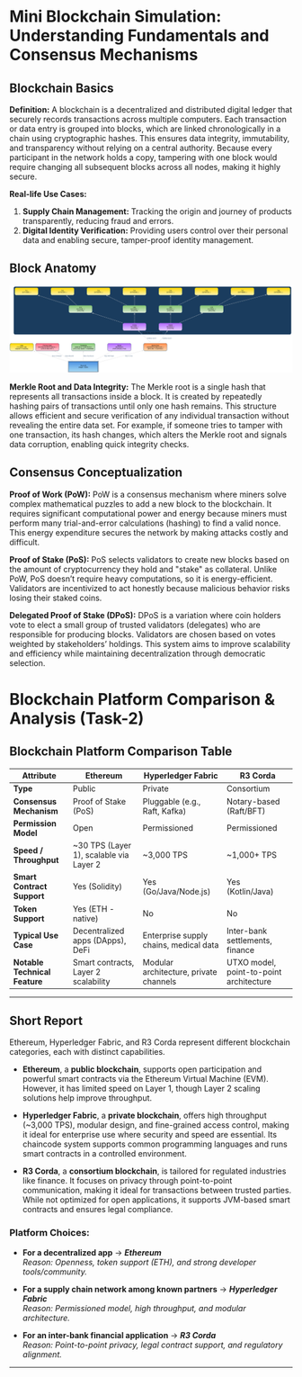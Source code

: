 # Mini Blockchain Simulation: Understanding Fundamentals and Consensus Mechanisms

## Blockchain Basics

**Definition:**
A blockchain is a decentralized and distributed digital ledger that securely records transactions across multiple computers. Each transaction or data entry is grouped into blocks, which are linked chronologically in a chain using cryptographic hashes. This ensures data integrity, immutability, and transparency without relying on a central authority. Because every participant in the network holds a copy, tampering with one block would require changing all subsequent blocks across all nodes, making it highly secure.

**Real-life Use Cases:**

1. **Supply Chain Management:** Tracking the origin and journey of products transparently, reducing fraud and errors.
2. **Digital Identity Verification:** Providing users control over their personal data and enabling secure, tamper-proof identity management.

## Block Anatomy

![Block Structure](Block_Anatomy.svg)

**Merkle Root and Data Integrity:**
The Merkle root is a single hash that represents all transactions inside a block. It is created by repeatedly hashing pairs of transactions until only one hash remains. This structure allows efficient and secure verification of any individual transaction without revealing the entire data set. For example, if someone tries to tamper with one transaction, its hash changes, which alters the Merkle root and signals data corruption, enabling quick integrity checks.

## Consensus Conceptualization

**Proof of Work (PoW):**
PoW is a consensus mechanism where miners solve complex mathematical puzzles to add a new block to the blockchain. It requires significant computational power and energy because miners must perform many trial-and-error calculations (hashing) to find a valid nonce. This energy expenditure secures the network by making attacks costly and difficult.

**Proof of Stake (PoS):**
PoS selects validators to create new blocks based on the amount of cryptocurrency they hold and "stake" as collateral. Unlike PoW, PoS doesn’t require heavy computations, so it is energy-efficient. Validators are incentivized to act honestly because malicious behavior risks losing their staked coins.

**Delegated Proof of Stake (DPoS):**
DPoS is a variation where coin holders vote to elect a small group of trusted validators (delegates) who are responsible for producing blocks. Validators are chosen based on votes weighted by stakeholders’ holdings. This system aims to improve scalability and efficiency while maintaining decentralization through democratic selection.

#  Blockchain Platform Comparison & Analysis (Task-2)

##  Blockchain Platform Comparison Table

| **Attribute**              | **Ethereum**                             | **Hyperledger Fabric**                       | **R3 Corda**                                  |
|----------------------------|-------------------------------------------|----------------------------------------------|------------------------------------------------|
| **Type**                   | Public                                    | Private                                      | Consortium                                     |
| **Consensus Mechanism**    | Proof of Stake (PoS)                      | Pluggable (e.g., Raft, Kafka)                | Notary-based (Raft/BFT)                        |
| **Permission Model**       | Open                                      | Permissioned                                 | Permissioned                                   |
| **Speed / Throughput**     | ~30 TPS (Layer 1), scalable via Layer 2   | ~3,000 TPS                                   | ~1,000+ TPS                                    |
| **Smart Contract Support** | Yes (Solidity)                            | Yes (Go/Java/Node.js)                        | Yes (Kotlin/Java)                              |
| **Token Support**          | Yes (ETH - native)                        | No                                           | No                                             |
| **Typical Use Case**       | Decentralized apps (DApps), DeFi          | Enterprise supply chains, medical data       | Inter-bank settlements, finance                |
| **Notable Technical Feature** | Smart contracts, Layer 2 scalability  | Modular architecture, private channels       | UTXO model, point-to-point architecture        |

---

##  Short Report

Ethereum, Hyperledger Fabric, and R3 Corda represent different blockchain categories, each with distinct capabilities.

- **Ethereum**, a **public blockchain**, supports open participation and powerful smart contracts via the Ethereum Virtual Machine (EVM). However, it has limited speed on Layer 1, though Layer 2 scaling solutions help improve throughput.

- **Hyperledger Fabric**, a **private blockchain**, offers high throughput (~3,000 TPS), modular design, and fine-grained access control, making it ideal for enterprise use where security and speed are essential. Its chaincode system supports common programming languages and runs smart contracts in a controlled environment.

- **R3 Corda**, a **consortium blockchain**, is tailored for regulated industries like finance. It focuses on privacy through point-to-point communication, making it ideal for transactions between trusted parties. While not optimized for open applications, it supports JVM-based smart contracts and ensures legal compliance.

###  Platform Choices:

-  **For a decentralized app** → _**Ethereum**_  
  _Reason: Openness, token support (ETH), and strong developer tools/community._

-  **For a supply chain network among known partners** → _**Hyperledger Fabric**_  
  _Reason: Permissioned model, high throughput, and modular architecture._

-  **For an inter-bank financial application** → _**R3 Corda**_  
  _Reason: Point-to-point privacy, legal contract support, and regulatory alignment._

---


